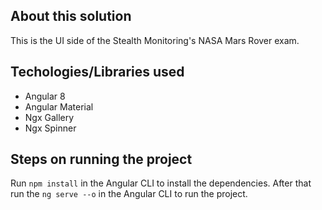 ## About this solution

This is the UI side of the Stealth Monitoring's NASA Mars Rover exam.

## Techologies/Libraries used

* Angular 8
* Angular Material
* Ngx Gallery
* Ngx Spinner

## Steps on running the project

Run ``npm install`` in the Angular CLI to install the dependencies. After that run the ``ng serve --o`` in the Angular CLI to run the project.

